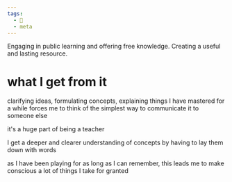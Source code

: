 ```yaml
---
tags:
  - 🌲
  - meta
---
```

Engaging in public learning and offering free knowledge. Creating a useful and lasting resource. 

# what I get from it
clarifying ideas, formulating concepts, explaining things I have mastered for a while forces me to think of the simplest way to communicate it to someone else

it's a huge part of being a teacher

I get a deeper and clearer understanding of concepts by having to lay them down with words

as I have been playing for as long as I can remember, this leads me to make conscious a lot of things I take for granted  

